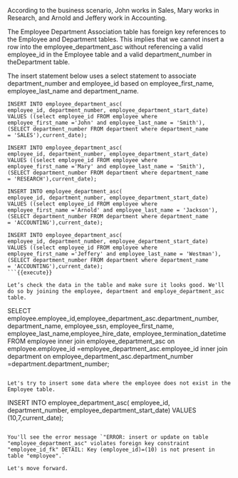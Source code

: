 

According to the business scenario, John works in Sales, Mary works in Research, and Arnold and Jeffery work in Accounting.

The Employee Department Association table has foreign key references to the Employee and Department tables. This implies that we cannot insert a row into the employee_department_asc without referencing a valid employee_id in the Employee table and a valid department_number in theDepartment table.

The insert statement below uses a select statement to associate department_number and employee_id based on employee_first_name, employee_last_name and department_name.

```
INSERT INTO employee_department_asc(
employee_id, department_number, employee_department_start_date)
VALUES ((select employee_id FROM employee where
employee_first_name ='John' and employee_last_name = 'Smith'),
(SELECT department_number FROM department where department_name
= 'SALES'),current_date);

INSERT INTO employee_department_asc(
employee_id, department_number, employee_department_start_date)
VALUES ((select employee_id FROM employee where
employee_first_name ='Mary' and employee_last_name = 'Smith'),
(SELECT department_number FROM department where department_name
= 'RESEARCH'),current_date);

INSERT INTO employee_department_asc(
employee_id, department_number, employee_department_start_date)
VALUES ((select employee_id FROM employee where
employee_first_name ='Arnold' and employee_last_name = 'Jackson'),
(SELECT department_number FROM department where department_name
= 'ACCOUNTING'),current_date);

INSERT INTO employee_department_asc(
employee_id, department_number, employee_department_start_date)
VALUES ((select employee_id FROM employee where
employee_first_name ='Jeffery' and employee_last_name = 'Westman'),
(SELECT department_number FROM department where department_name
= 'ACCOUNTING'),current_date);
```{{execute}}

Let’s check the data in the table and make sure it looks good. We'll do so by joining the employee, department and employe_department_asc table.

```
SELECT employee.employee_id,employee_department_asc.department_number, department_name,
employee_ssn, employee_first_name, employee_last_name,employee_hire_date, employee_termination_datetime
FROM employee inner join employee_department_asc on
employee.employee_id =employee_department_asc.employee_id
inner join department on employee_department_asc.department_number =department.department_number;
```{{execute}}

Let's try to insert some data where the employee does not exist in the Employee table.

```
INSERT INTO employee_department_asc( employee_id, department_number, employee_department_start_date) 
VALUES (10,7,current_date);
```{{execute}}

You'll see the error message `"ERROR: insert or update on table "employee_department_asc" violates foreign key constraint "employee_id_fk" DETAIL: Key (employee_id)=(10) is not present in table "employee".`

Let's move forward.

